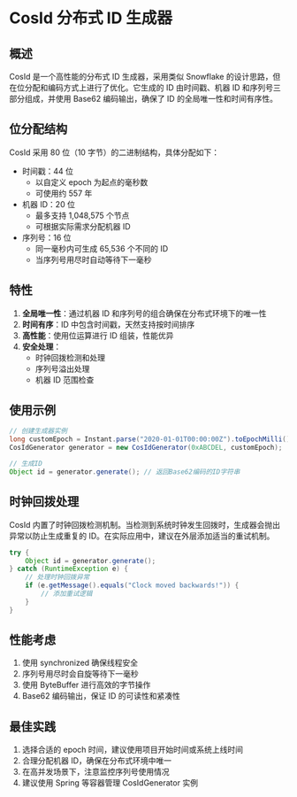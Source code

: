 # CosId 分布式 ID 生成器

## 概述

CosId 是一个高性能的分布式 ID 生成器，采用类似 Snowflake 的设计思路，但在位分配和编码方式上进行了优化。它生成的 ID 由时间戳、机器 ID 和序列号三部分组成，并使用 Base62 编码输出，确保了 ID 的全局唯一性和时间有序性。

## 位分配结构

CosId 采用 80 位（10 字节）的二进制结构，具体分配如下：

- 时间戳：44 位
  - 以自定义 epoch 为起点的毫秒数
  - 可使用约 557 年
- 机器 ID：20 位
  - 最多支持 1,048,575 个节点
  - 可根据实际需求分配机器 ID
- 序列号：16 位
  - 同一毫秒内可生成 65,536 个不同的 ID
  - 当序列号用尽时自动等待下一毫秒

## 特性

1. **全局唯一性**：通过机器 ID 和序列号的组合确保在分布式环境下的唯一性
2. **时间有序**：ID 中包含时间戳，天然支持按时间排序
3. **高性能**：使用位运算进行 ID 组装，性能优异
4. **安全处理**：
   - 时钟回拨检测和处理
   - 序列号溢出处理
   - 机器 ID 范围检查

## 使用示例

```java
// 创建生成器实例
long customEpoch = Instant.parse("2020-01-01T00:00:00Z").toEpochMilli();
CosIdGenerator generator = new CosIdGenerator(0xABCDEL, customEpoch);

// 生成ID
Object id = generator.generate(); // 返回Base62编码的ID字符串
```

## 时钟回拨处理

CosId 内置了时钟回拨检测机制。当检测到系统时钟发生回拨时，生成器会抛出异常以防止生成重复的 ID。在实际应用中，建议在外层添加适当的重试机制。

```java
try {
    Object id = generator.generate();
} catch (RuntimeException e) {
    // 处理时钟回拨异常
    if (e.getMessage().equals("Clock moved backwards!")) {
        // 添加重试逻辑
    }
}
```

## 性能考虑

1. 使用 synchronized 确保线程安全
2. 序列号用尽时会自旋等待下一毫秒
3. 使用 ByteBuffer 进行高效的字节操作
4. Base62 编码输出，保证 ID 的可读性和紧凑性

## 最佳实践

1. 选择合适的 epoch 时间，建议使用项目开始时间或系统上线时间
2. 合理分配机器 ID，确保在分布式环境中唯一
3. 在高并发场景下，注意监控序列号使用情况
4. 建议使用 Spring 等容器管理 CosIdGenerator 实例
